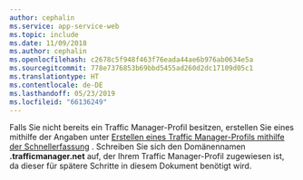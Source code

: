 ```yaml
---
author: cephalin
ms.service: app-service-web
ms.topic: include
ms.date: 11/09/2018
ms.author: cephalin
ms.openlocfilehash: c2678c5f948f463f76eada44ae6b976ab0634e5a
ms.sourcegitcommit: 778e7376853b69bbd5455ad260d2dc17109d05c1
ms.translationtype: HT
ms.contentlocale: de-DE
ms.lasthandoff: 05/23/2019
ms.locfileid: "66136249"
---
```

Falls Sie nicht bereits ein Traffic Manager-Profil besitzen, erstellen Sie eines mithilfe der Angaben unter [Erstellen eines Traffic Manager-Profils mithilfe der Schnellerfassung](../articles/traffic-manager/traffic-manager-manage-profiles.md) . Schreiben Sie sich den Domänennamen **.trafficmanager.net** auf, der Ihrem Traffic Manager-Profil zugewiesen ist, da dieser für spätere Schritte in diesem Dokument benötigt wird.

